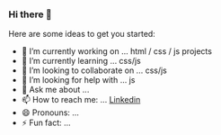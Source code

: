 ### Hi there 👋

Here are some ideas to get you started:

- 🔭 I’m currently working on ... html / css / js projects
- 🌱 I’m currently learning ... css/js
- 👯 I’m looking to collaborate on ... css/js
- 🤔 I’m looking for help with ... js
- 💬 Ask me about ...
- 📫 How to reach me: ... [Linkedin](https://www.linkedin.com/in/kamil-kowalczyk-a5b636180/)
- 😄 Pronouns: ...
- ⚡ Fun fact: ...

